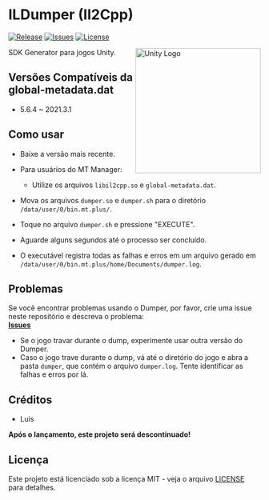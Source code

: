 # ILDumper (Il2Cpp)

[![Release](https://img.shields.io/github/v/release/Litch666/Il2cppDumper)](https://github.com/Litch666/Il2cppDumper/releases)
[![Issues](https://img.shields.io/github/issues/Litch666/Il2cppDumper)](https://github.com/Litch666/Il2cppDumper/issues)
[![License](https://img.shields.io/github/license/Litch666/Il2cppDumper)](https://github.com/Litch666/Il2cppDumper/blob/master/LICENSE)

<p align="left">
  <img src="https://upload.wikimedia.org/wikipedia/commons/c/c4/Unity_2021.svg"
      alt="Unity Logo"
      alt="Logo"
      height="250px"
      align="right"
    >
</p

SDK Generator para jogos Unity.

## Versões Compatíveis da global-metadata.dat
- 5.6.4 ~ 2021.3.1

## Como usar  
- Baixe a versão mais recente.  
- Para usuários do MT Manager:  
  - Utilize os arquivos `libil2cpp.so` e `global-metadata.dat`.  

- Mova os arquivos `dumper.so` e `dumper.sh` para o diretório `/data/user/0/bin.mt.plus/`.  
- Toque no arquivo `dumper.sh` e pressione "EXECUTE".  
- Aguarde alguns segundos até o processo ser concluído.  

- O executável registra todas as falhas e erros em um arquivo gerado em `/data/user/0/bin.mt.plus/home/Documents/dumper.log`.

## Problemas  
Se você encontrar problemas usando o Dumper, por favor, crie uma issue neste repositório e descreva o problema:  
**[Issues](https://github.com/Litch666/Il2cppDumper/issues)**  

- Se o jogo travar durante o dump, experimente usar outra versão do Dumper.  
- Caso o jogo trave durante o dump, vá até o diretório do jogo e abra a pasta `dumper`, que contém o arquivo `dumper.log`. Tente identificar as falhas e erros por lá.

## Créditos  
- Luis

**Após o lançamento, este projeto será descontinuado!**

## Licença

Este projeto está licenciado sob a licença MIT - veja o arquivo [LICENSE](LICENSE) para detalhes.

